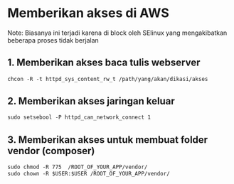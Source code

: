 # Memberikan akses di AWS

Note: Biasanya ini terjadi karena di block oleh SElinux yang mengakibatkan beberapa proses tidak berjalan

## 1. Memberikan akses baca tulis webserver

```html
chcon -R -t httpd_sys_content_rw_t /path/yang/akan/dikasi/akses
```

## 2. Memberikan akses jaringan keluar

```html
sudo setsebool -P httpd_can_network_connect 1
```

## 3. Memberikan akses untuk membuat folder vendor (composer)

```html
sudo chmod -R 775  /ROOT_OF_YOUR_APP/vendor/
sudo chown -R $USER:$USER /ROOT_OF_YOUR_APP/vendor/
```
